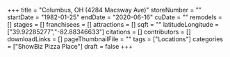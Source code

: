 +++
title = "Columbus, OH (4284 Macsway Ave)"
storeNumber = ""
startDate = "1982-01-25"
endDate = "2020-06-16"
cuDate = ""
remodels = []
stages = []
franchisees = []
attractions = []
sqft = ""
latitudeLongitude = ["39.92285277","-82.88346633"]
citations = []
contributors = []
downloadLinks = []
pageThumbnailFile = ""
tags = ["Locations"]
categories = ["ShowBiz Pizza Place"]
draft = false
+++
